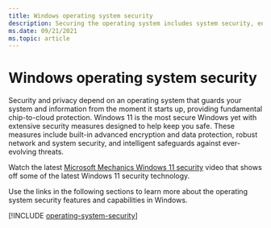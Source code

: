 ```yaml
---
title: Windows operating system security
description: Securing the operating system includes system security, encryption, network security, and threat protection.
ms.date: 09/21/2021
ms.topic: article
---
```


# Windows operating system security

Security and privacy depend on an operating system that guards your system and information from the moment it starts up, providing fundamental chip-to-cloud protection. Windows 11 is the most secure Windows yet with extensive security measures designed to help keep you safe. These measures include built-in advanced encryption and data protection, robust network and system security, and intelligent safeguards against ever-evolving threats.

Watch the latest [Microsoft Mechanics Windows 11 security](https://youtu.be/tg9QUrnVFho) video that shows off some of the latest Windows 11 security technology.

Use the links in the following sections to learn more about the operating system security features and capabilities in Windows.

[!INCLUDE [operating-system-security](../includes/sections/operating-system.md)]
